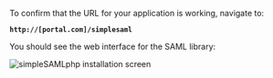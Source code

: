 To confirm that the URL for your application is working, navigate to:

**`http://[portal.com]/simplesaml`**

You should see the web interface for the SAML library:

![simpleSAMLphp installation screen](https://www.drupal.org/files/simpleSAMLphp.png)